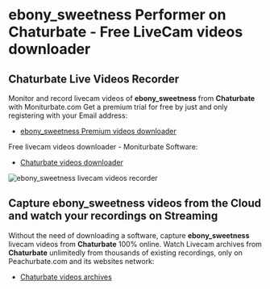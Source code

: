 # ebony_sweetness Performer on Chaturbate - Free LiveCam videos downloader

## Chaturbate Live Videos Recorder

Monitor and record livecam videos of **ebony_sweetness** from **Chaturbate** with Moniturbate.com
Get a premium trial for free by just and only registering with your Email address:
* [ebony_sweetness Premium videos downloader](https://moniturbate.com/request-demo-licence-key.html)

Free livecam videos downloader - Moniturbate Software:
* [Chaturbate videos downloader](https://moniturbate.com/moniturbate-download-software.html)

![ebony_sweetness livecam videos recorder](https://peachurnet.com/templates/moniturbate-software.png)


## Capture ebony_sweetness videos from the Cloud and watch your recordings on Streaming

Without the need of downloading a software, capture **ebony_sweetness** livecam videos from **Chaturbate** 100% online.
Watch Livecam archives from **Chaturbate** unlimitedly from thousands of existing recordings, only on Peachurbate.com and its websites network:
* [Chaturbate videos archives](https://peachurnet.com/)